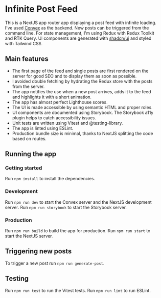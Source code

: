 # Infinite Post Feed

This is a NextJS app router app displaying a post feed with infinite loading.
I've used [Convex](https://convex.dev/) as the backend. New posts can be triggered from the command line.
For state management, I'm using Redux with Redux Toolkit and RTK Query.
UI components are generated with [shadcn/ui](https://ui.shadcn.com/) and styled with Tailwind CSS.

## Main features

- The first page of the feed and single posts are first rendered on the server for good SEO and to display them as soon as possible.
- I avoided double fetching by hydrating the Redux store with the posts from the server.
- The app notifies the use when a new post arrives, adds it to the feed and highlights it with a short animation.
- The app has almost perfect Lighthouse scores.
- The UI is made accessible by using semantic HTML and proper roles.
- UI components are documented using Storybook. The Storybook a11y plugin helps to catch accessibility issues.
- Unit tests are written using Vitest and @testing-library.
- The app is linted using ESLint.
- Production bundle size is minimal, thanks to NextJS splitting the code based on routes.

## Running the app

### Getting started

Run `npm install` to install the dependencies.

### Development

Run `npm run dev` to start the Convex server and the NextJS development server.
Run `npm run storybook` to start the Storybook server.

### Production

Run `npm run build` to build the app for production.
Run `npm run start` to start the NextJS server.

## Triggering new posts

To trigger a new post run `npm run generate-post`.

## Testing

Run `npm run test` to run the Vitest tests.
Run `npm run lint` to run ESLint.

